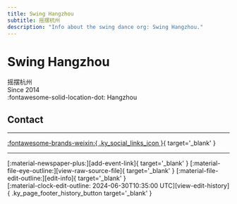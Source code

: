 ```yaml
---
title: Swing Hangzhou
subtitle: 摇摆杭州
description: "Info about the swing dance org: Swing Hangzhou."
---
```


# Swing Hangzhou

摇摆杭州  
Since 2014  
:fontawesome-solid-location-dot: Hangzhou  


## Contact


---

 [:fontawesome-brands-weixin:{ .ky_social_links_icon }](# "摇摆杭州SwingDance"){ target='_blank' }

---

<div class="ky_page_footer" markdown>
<div class="ky_page_footer_trailing" markdown="span">
[:material-newspaper-plus:][add-event-link]{ target='_blank' }
[:material-file-eye-outline:][view-raw-source-file]{ target='_blank' }
[:material-file-edit-outline:][edit-info]{ target='_blank' }
</div>
<div class="ky_page_footer_leading" markdown="span">
[:material-clock-edit-outline: 2024-06-30T10:35:00 UTC][view-edit-history]{ .ky_page_footer_history_button target='_blank' }
</div>
</div>

[add-event-link]: https://github.com/swingdance/events/issues/new?assignees=&labels=add+event&projects=&template=02-add_entity.yml&title=%5Bzh_CN%5D%20Add%20Event%3A%20%3CName%3E&region=zh_CN&province=Zhejiang&city=Hangzhou&org_id=swing-hang-zhou "Add Event"
[view-raw-source-file]: https://github.com/swingdance/orgs/blob/main/zh_CN/swing-hang-zhou.json "View Raw Source File"
[edit-info]: https://github.com/swingdance/orgs/issues/new?assignees=&labels=update+org&projects=&template=03-update_entity.yml&title=%5Bzh_CN%5D%20Update%20Org%3A%20Swing%20Hangzhou&region=zh_CN&id=swing-hang-zhou&name=Swing%20Hangzhou "Edit Info"

[view-edit-history]: https://github.com/swingdance/orgs/commits/main/zh_CN/swing-hang-zhou.json "View Edit History"
